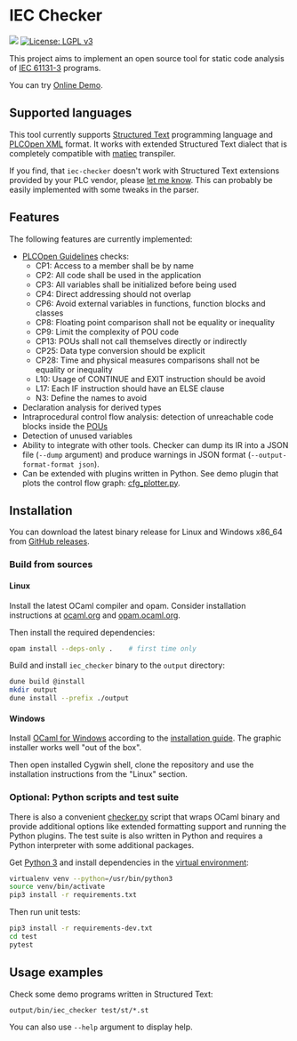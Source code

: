 # IEC Checker

![](https://github.com/jubnzv/iec-checker/workflows/Unit%20tests/badge.svg)
[![License: LGPL v3](https://img.shields.io/badge/License-LGPL%20v3-blue.svg)](https://www.gnu.org/licenses/lgpl-3.0)

This project aims to implement an open source tool for static code analysis of [IEC 61131-3](https://en.wikipedia.org/wiki/IEC_61131-3) programs.

You can try [Online Demo](https://idie.ru/bin/iec-checker).

## Supported languages

This tool currently supports [Structured Text](https://en.wikipedia.org/wiki/Structured_text) programming language and [PLCOpen XML](https://plcopen.org/technical-activities/xml-exchange) format.
It works with extended Structured Text dialect that is completely compatible with [matiec](https://github.com/sm1820/matiec) transpiler.

If you find, that `iec-checker` doesn't work with Structured Text extensions provided by your PLC vendor, please [let me know](https://github.com/jubnzv/iec-checker/issues). This can probably be easily implemented with some tweaks in the parser.

## Features

The following features are currently implemented:
+ [PLCOpen Guidelines](https://plcopen.org/software-construction-guidelines) checks:
  - CP1: Access to a member shall be by name
  - CP2: All code shall be used in the application
  - CP3: All variables shall be initialized before being used
  - CP4: Direct addressing should not overlap
  - CP6: Avoid external variables in functions, function blocks and classes
  - CP8: Floating point comparison shall not be equality or inequality
  - CP9: Limit the complexity of POU code
  - CP13: POUs shall not call themselves directly or indirectly
  - CP25: Data type conversion should be explicit
  - CP28: Time and physical measures comparisons shall not be equality or inequality
  - L10: Usage of CONTINUE and EXIT instruction should be avoid
  - L17: Each IF instruction should have an ELSE clause
  - N3: Define the names to avoid
+ Declaration analysis for derived types
+ Intraprocedural control flow analysis: detection of unreachable code blocks inside the [POUs](https://en.wikipedia.org/wiki/IEC_61131-3#Program_organization_unit_(POU))
+ Detection of unused variables
+ Ability to integrate with other tools. Checker can dump its IR into a JSON file (`--dump` argument) and produce warnings in JSON format (`--output-format-format json`).
+ Can be extended with plugins written in Python. See demo plugin that plots the control flow graph: [cfg_plotter.py](./src/python/plugins/cfg_plotter.py).

## Installation

You can download the latest binary release for Linux and Windows x86_64 from [GitHub releases](https://github.com/jubnzv/iec-checker/releases).

### Build from sources

#### Linux

Install the latest OCaml compiler and opam. Consider installation instructions at [ocaml.org](https://ocaml.org/docs/install.html) and [opam.ocaml.org](https://opam.ocaml.org/doc/Install.html).

Then install the required dependencies:

```bash
opam install --deps-only .    # first time only
```

Build and install `iec_checker` binary to the `output` directory:

```bash
dune build @install
mkdir output
dune install --prefix ./output
```

#### Windows

Install [OCaml for Windows](https://fdopen.github.io/opam-repository-mingw/) according to the [installation guide](https://fdopen.github.io/opam-repository-mingw/installation/). The graphic installer works well "out of the box".

Then open installed Cygwin shell, clone the repository and use the installation instructions from the "Linux" section.

### Optional: Python scripts and test suite
There is also a convenient [checker.py](./checker.py) script that wraps OCaml binary and provide additional options like extended formatting support and running the Python plugins. The test suite is also written in Python and requires a Python interpreter with some additional packages.

Get [Python 3](https://www.python.org/downloads/) and install dependencies in the [virtual environment](https://docs.python.org/3/library/venv.html):
```bash
virtualenv venv --python=/usr/bin/python3
source venv/bin/activate
pip3 install -r requirements.txt
```

Then run unit tests:
```bash
pip3 install -r requirements-dev.txt
cd test
pytest
```

## Usage examples

Check some demo programs written in Structured Text:

```
output/bin/iec_checker test/st/*.st
```

You can also use `--help` argument to display help.
